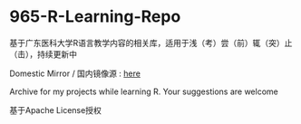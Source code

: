 # 965-R-Learning-Repo

基于广东医科大学R语言教学内容的相关库，适用于浅（考）尝（前）辄（突）止（击），持续更新中

Domestic Mirror / 国内镜像源 : [here](https://git.965server.top/explore/repos)

Archive for my projects while learning R. Your suggestions are welcome

基于Apache License授权

